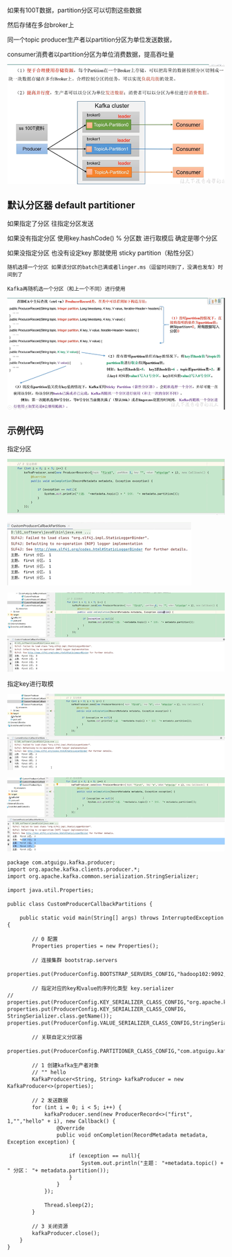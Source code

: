 如果有100T数据，partition分区可以切割这些数据

然后存储在多台broker上

同一个topic producer生产者以partition分区为单位发送数据，

consumer消费者以partition分区为单位消费数据，提高吞吐量

![img_20.png](img_20.png)


默认分区器 default partitioner
---

如果指定了分区 往指定分区发送

如果没有指定分区 使用key.hashCode() % 分区数 进行取模后 确定是哪个分区

如果没指定分区 也没有设定key 那就使用 sticky partition（粘性分区）

    随机选择一个分区 如果该分区的batch已满或者linger.ms（逗留时间到了，没满也发车）时间到了 

    Kafka再随机选一个分区（和上一个不同）进行使用

![img_21.png](img_21.png)


示例代码
---

指定分区

![img_22.png](img_22.png)

![img_23.png](img_23.png)

![img_24.png](img_24.png)

指定key进行取模

![img_25.png](img_25.png)

![img_26.png](img_26.png)

    package com.atguigu.kafka.producer;
    import org.apache.kafka.clients.producer.*;
    import org.apache.kafka.common.serialization.StringSerializer;
    
    import java.util.Properties;
    
    public class CustomProducerCallbackPartitions {
    
        public static void main(String[] args) throws InterruptedException {
    
            // 0 配置
            Properties properties = new Properties();
    
            // 连接集群 bootstrap.servers
            properties.put(ProducerConfig.BOOTSTRAP_SERVERS_CONFIG,"hadoop102:9092,hadoop103:9092");
    
            // 指定对应的key和value的序列化类型 key.serializer
    //        properties.put(ProducerConfig.KEY_SERIALIZER_CLASS_CONFIG,"org.apache.kafka.common.serialization.StringSerializer");
    properties.put(ProducerConfig.KEY_SERIALIZER_CLASS_CONFIG, StringSerializer.class.getName());
    properties.put(ProducerConfig.VALUE_SERIALIZER_CLASS_CONFIG,StringSerializer.class.getName());
    
            // 关联自定义分区器
            properties.put(ProducerConfig.PARTITIONER_CLASS_CONFIG,"com.atguigu.kafka.producer.MyPartitioner");
    
            // 1 创建kafka生产者对象
            // "" hello
            KafkaProducer<String, String> kafkaProducer = new KafkaProducer<>(properties);
    
            // 2 发送数据
            for (int i = 0; i < 5; i++) {
                kafkaProducer.send(new ProducerRecord<>("first", 1,"","hello" + i), new Callback() {
                    @Override
                    public void onCompletion(RecordMetadata metadata, Exception exception) {
    
                        if (exception == null){
                            System.out.println("主题： "+metadata.topic() + " 分区： "+ metadata.partition());
                        }
                    }
                });
    
                Thread.sleep(2);
            }
    
            // 3 关闭资源
            kafkaProducer.close();
        }
    }

